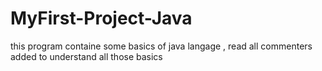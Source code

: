 # MyFirst-Project-Java
this program containe some basics of java langage , read all commenters added to understand all those basics
